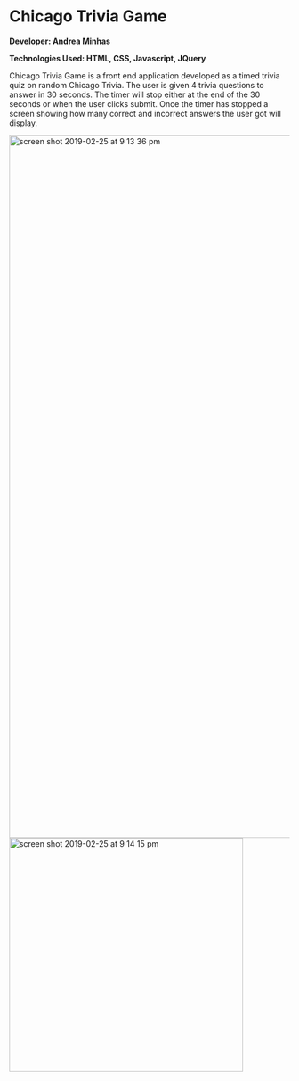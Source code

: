 # Chicago Trivia Game

**Developer: Andrea Minhas**

**Technologies Used: HTML, CSS, Javascript, JQuery**

Chicago Trivia Game is a front end application developed as a timed trivia quiz on random Chicago Trivia. The user is given 4 trivia questions to answer in 30 seconds. The timer will stop either at the end of the 30 seconds or when the user clicks submit. Once the timer has stopped a screen showing how many correct and incorrect answers the user got will display. 

<img width="1261" alt="screen shot 2019-02-25 at 9 13 36 pm" src="https://user-images.githubusercontent.com/44379703/53385188-3073d380-3943-11e9-965f-07de4cd937ee.png">
<img width="420" alt="screen shot 2019-02-25 at 9 14 15 pm" src="https://user-images.githubusercontent.com/44379703/53385191-349ff100-3943-11e9-8753-d54f1c21a449.png">
